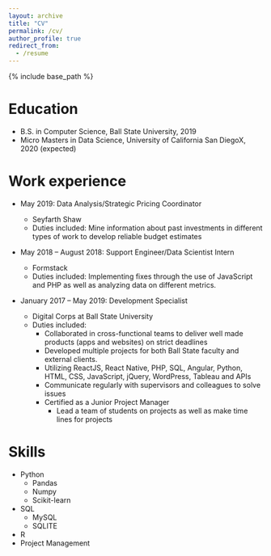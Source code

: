 ```yaml
---
layout: archive
title: "CV"
permalink: /cv/
author_profile: true
redirect_from:
  - /resume
---
```


{% include base_path %}

Education
======
* B.S. in Computer Science, Ball State University, 2019
* Micro Masters in Data Science, University of California San DiegoX, 2020 (expected)

Work experience
======
* May 2019: Data Analysis/Strategic Pricing Coordinator
  * Seyfarth Shaw
  * Duties included: Mine information about past investments in different types of work to develop reliable budget estimates
 

* May 2018 – August 2018: Support Engineer/Data Scientist Intern 
  * Formstack
  * Duties included: Implementing fixes through the use of JavaScript and PHP as well as analyzing data on different metrics. 


* January 2017 – May 2019: Development Specialist
  * Digital Corps at Ball State University
  * Duties included:
    * Collaborated in cross-functional teams to deliver well made products (apps and websites) on strict deadlines
    *	Developed multiple projects for both Ball State faculty and external clients.
	  * Utilizing ReactJS, React Native, PHP, SQL, Angular, Python, HTML, CSS, JavaScript, jQuery, WordPress, Tableau and APIs
	  * Communicate regularly with supervisors and colleagues to solve issues
	  * Certified as a Junior Project Manager
	    * Lead a team of students on projects as well as make time lines for projects


Skills
======
* Python
  * Pandas
  * Numpy
  * Scikit-learn
* SQL
  * MySQL
  * SQLITE
* R
* Project Management